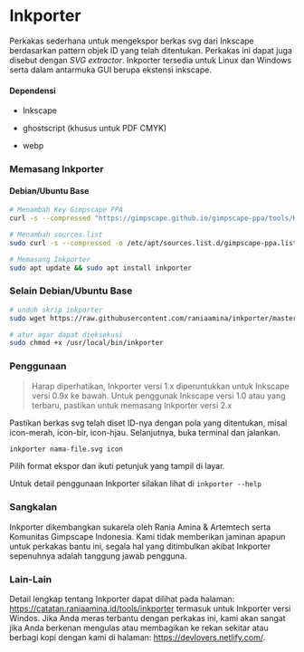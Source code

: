 # Inkporter

Perkakas sederhana untuk mengekspor berkas svg dari Inkscape berdasarkan pattern objek ID yang telah ditentukan. Perkakas ini dapat juga disebut dengan *SVG extractor*. Inkporter tersedia untuk Linux dan Windows serta dalam antarmuka GUI berupa ekstensi inkscape.

#### Dependensi

- Inkscape

- ghostscript (khusus untuk PDF CMYK)

- webp

### Memasang Inkporter

#### Debian/Ubuntu Base

```bash
# Menambah Key Gimpscape PPA
curl -s --compressed "https://gimpscape.github.io/gimpscape-ppa/tools/KEY.gpg" | sudo apt-key add -
```

```bash
# Menambah sources.list
sudo curl -s --compressed -o /etc/apt/sources.list.d/gimpscape-ppa.list "https://gimpscape.github.io/gimpscape-ppa/tools/gimpscape-ppa.list"
```

```bash
# Memasang Inkporter​
sudo apt update && sudo apt install inkporter
```

### Selain Debian/Ubuntu Base

```bash
# unduh skrip inkporter
sudo wget https://raw.githubusercontent.com/raniaamina/inkporter/master/source/inkporter/inkporter -P /usr/local/bin/
```

```bash
# atur agar dapat dieksekusi
sudo chmod +x /usr/local/bin/inkporter
```

### Penggunaan

> Harap diperhatikan, Inkporter versi 1.x diperuntukkan untuk Inkscape versi 0.9x ke bawah. Untuk penggunak Inkscape versi 1.0 atau yang terbaru, pastikan untuk memasang Inkporter versi 2.x



Pastikan berkas svg telah diset ID-nya dengan pola yang ditentukan, misal icon-merah, icon-bir, icon-hjau. Selanjutnya, buka terminal dan jalankan.

```bash
inkporter nama-file.svg icon
```

Pilih format ekspor dan ikuti petunjuk yang tampil di layar.

Untuk detail penggunaan Inkporter silakan lihat di `inkporter --help`



### Sangkalan

Inkporter dikembangkan sukarela oleh Rania Amina & Artemtech serta Komunitas Gimpscape Indonesia. Kami tidak memberikan jaminan apapun untuk perkakas bantu ini, segala hal yang ditimbulkan akibat Inkporter sepenuhnya adalah tanggung jawab pengguna. 



### Lain-Lain

Detail lengkap tentang Inkporter dapat dilihat pada halaman: https://catatan.raniaamina.id/tools/inkporter termasuk untuk Inkporter versi Windos. Jika Anda meras terbantu dengan perkakas ini, kami akan sangat jika Anda berkenan mengulas atau membagikan ke rekan sekitar atau berbagi kopi dengan kami di halaman: https://devlovers.netlify.com/.
